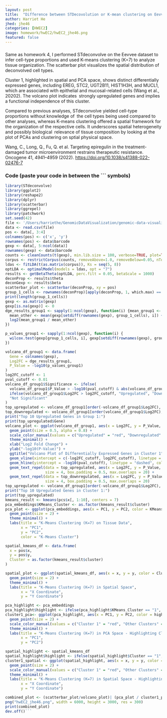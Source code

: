 ```yaml
---
layout: post
title:  "Difference between STDecovolution or K-mean clustering on Eevvee Dataset"
author: Harriet He
jhed: jhe46
categories: [HWEC2]
image: homework/hwEC2/hwEC2_jhe46.png
featured: false
---
```


### 
Same as homework 4, I performed STdeconvolve on the Eevvee dataset to infer cell-type proportions and used K-means clustering (K=7) to analyze tissue organization. The scatterbar plot visualizes the spatial distribution of deconvolved cell types.

Cluster 1, highlighted in spatial and PCA space, shows distinct differentially expressed genes, including EREG, STC2, UGT2B11, HIST1H3H, and MUCL1, which are associated with epithelial and mucosal-related cells (Wang et al., 20202). The volcano plot indicates strongly upregulated genes and implies a functional independence of this cluster.

Compared to previous analyses, STdeconvolve yielded cell-type proportions without knowledge of the cell types being used compared to other analyses, whereas K-means clustering offered a spatial framework for the organization of the respective cells. It underscores spatial heterogeneity and possibly biological relevance of tissue composition by looking at the plot of PCAs and clustering on sptial physical space. 

Wang, C., Long, Q., Fu, Q. et al. Targeting epiregulin in the treatment-damaged tumor microenvironment restrains therapeutic resistance. Oncogene 41, 4941–4959 (2022). https://doi.org/10.1038/s41388-022-02476-7



### Code (paste your code in between the ``` symbols)

```r
library(STdeconvolve)
library(ggplot2)
library(reshape2)
library(dplyr)
library(scatterbar)  
library(ggrepel)
library(patchwork)
set.seed(42) 
file <- '/Users/harriethe/GenomicDataVisualization/genomic-data-visualization-2025/data/eevee.csv.gz'
data <- read.csv(file)
pos <- data[, 3:4]
colnames(pos) <- c('x', 'y')
rownames(pos) <- data$barcode
gexp <- data[, 5:ncol(data)]
rownames(gexp) <- data$barcode
counts <- cleanCounts(t(gexp), min.lib.size = 100, verbose=TRUE, plot=TRUE)
corpus <- restrictCorpus(counts, removeAbove=1.0, removeBelow=0.05, nTopOD=1000)
ldas <- fitLDA(t(as.matrix(corpus)), Ks = seq(5, 8))
optLDA <- optimalModel(models = ldas, opt = "7")
results <- getBetaTheta(optLDA, perc.filt = 0.05, betaScale = 1000)
deconProp <- results$theta 
deconGexp <- results$beta 
scatterbar_plot <- scatterbar(deconProp, xy = pos)
group_1_cells <- rownames(deconProp)[apply(deconProp, 1, which.max) == 1]
print(length(group_1_cells)) 
gexp <- as.matrix(gexp)
gexp[is.na(gexp)] <- 0 
dge_results_group1 <- sapply(1:ncol(gexp), function(i) {mean_group1 <- mean(gexp[group_1_cells, i]) + 1e-6  
  mean_other <- mean(gexp[setdiff(rownames(gexp), group_1_cells), i]) + 1e-6
  log2(mean_group1 / mean_other)
})

p_values_group1 <- sapply(1:ncol(gexp), function(i) {
  wilcox.test(gexp[group_1_cells, i], gexp[setdiff(rownames(gexp), group_1_cells), i], alternative = 'two.sided')$p.value
})

volcano_df_group1 <- data.frame(
  Gene = colnames(gexp), 
  Log2FC = dge_results_group1, 
  P_Value = -log10(p_values_group1)
)
log2FC_cutoff <- 1 
pval_cutoff <- 0.01 
volcano_df_group1$Significance <- ifelse(
  volcano_df_group1$P_Value > -log10(pval_cutoff) & abs(volcano_df_group1$Log2FC) > log2FC_cutoff,
  ifelse(volcano_df_group1$Log2FC > log2FC_cutoff, "Upregulated", "Downregulated"), 
  "Not Significant"
)
top_upregulated <- volcano_df_group1[order(-volcano_df_group1$Log2FC), ][1:10, ]
top_downregulated <- volcano_df_group1[order(volcano_df_group1$Log2FC), ][1:10, ]
print("Top 10 Upregulated Genes in Group 1:")
print(top_upregulated$Gene)
volcano_plot <- ggplot(volcano_df_group1, aes(x = Log2FC, y = P_Value, color = Significance)) +
  geom_point(size = 0.5, alpha = 0.8) + 
  scale_color_manual(values = c("Upregulated" = "red", "Downregulated" = "blue", "Not Significant" = "gray")) +
  theme_minimal() +
  xlab("Log2 Fold Change") + 
  ylab("-log10(P-Value)") +
  ggtitle("Volcano Plot of Differentially Expressed Genes in Cluster 1") +
  geom_vline(xintercept = c(-log2FC_cutoff, log2FC_cutoff), linetype = "dashed", color = "red") + 
  geom_hline(yintercept = -log10(pval_cutoff), linetype = "dashed", color = "blue") +
  geom_text_repel(data = top_upregulated, aes(x = Log2FC, y = P_Value, label = Gene), 
                  size = 4, box.padding = 0.5, max.overlaps = 20) +
  geom_text_repel(data = top_downregulated, aes(x = Log2FC, y = P_Value, label = Gene), 
                  size = 4, box.padding = 0.5, max.overlaps = 20)
top_upregulated <- volcano_df_group1[order(-volcano_df_group1$Log2FC), ][1:10, ]
print("Top 10 Upregulated Genes in Cluster 1:")
print(top_upregulated)
kmeans_result <- kmeans(pcs$x[, 1:10], centers = 7)
pca_embeddings$KMeans_Cluster <- as.factor(kmeans_result$cluster)
pca_plot <- ggplot(pca_embeddings, aes(x = PC1, y = PC2, color = KMeans_Cluster)) +
  geom_point(size = 2) +
  theme_minimal() +
  labs(title = "K-Means Clustering (K=7) on Tissue Data",
       x = "PC1",
       y = "PC2",
       color = "K-Means Cluster")

spatial_kmeans_df <- data.frame(
  x = pos$x, 
  y = pos$y, 
  Cluster = as.factor(kmeans_result$cluster)
)

spatial_plot <- ggplot(spatial_kmeans_df, aes(x = x, y = y, color = Cluster)) +
  geom_point(size = 2) +
  theme_minimal() +
  labs(title = "K-Means Clustering (K=7) in Spatial Space", 
       x = "X Coordinate", 
       y = "Y Coordinate")

pca_highlight <- pca_embeddings
pca_highlight$highlight <- ifelse(pca_highlight$KMeans_Cluster == "1", "Cluster 1", "Other Clusters")
cluster1_pca<- ggplot(pca_highlight, aes(x = PC1, y = PC2, color = highlight)) +
  geom_point(size = 2) +
  scale_color_manual(values = c("Cluster 1" = "red", "Other Clusters" = "gray")) +
  theme_minimal() +
  labs(title = "K-Means Clustering (K=7) in PCA Space - Highlighting Cluster 1",
       x = "PC1",
       y = "PC2")

spatial_highlight <- spatial_kmeans_df
spatial_highlight$highlight <- ifelse(spatial_highlight$Cluster == "1", "Cluster 1", "Other Clusters")
cluster1_spatial <- ggplot(spatial_highlight, aes(x = x, y = y, color = highlight)) +
  geom_point(size = 2) +
  scale_color_manual(values = c("Cluster 1" = "red", "Other Clusters" = "gray")) +
  theme_minimal() +
  labs(title = "K-Means Clustering (K=7) in Spatial Space - Highlighting Cluster 1", 
       x = "X Coordinate", 
       y = "Y Coordinate")

combined_plot <- (scatterbar_plot/volcano_plot)| (pca_plot / cluster1_pca) | (spatial_plot/cluster1_spatial)
png("hwEC2_jhe46.png", width = 6000, height = 3000, res = 300)
print(combined_plot)
dev.off()```
